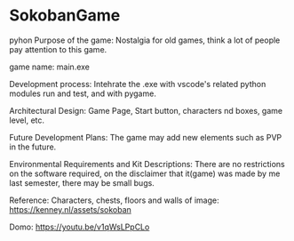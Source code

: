 # SokobanGame
pyhon
Purpose of the game:
Nostalgia for old games, think a lot of people pay attention to this game.

game name: main.exe

Development process:
Intehrate the .exe with vscode's related python modules run and test, and with pygame.

Architectural Design:
Game Page, Start button, characters nd boxes, game level, etc.

Future Development Plans:
The game may add new elements such as PVP in the future.

Environmental Requirements and Kit Descriptions:
There are no restrictions on the software required, on the disclaimer that it(game) was made by me last semester, there may be small bugs.

Reference:
Characters, chests, floors and walls of image: https://kenney.nl/assets/sokoban

Domo: 
https://youtu.be/v1qWsLPpCLo
